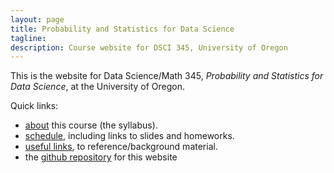 ```yaml
---
layout: page
title: Probability and Statistics for Data Science
tagline:
description: Course website for DSCI 345, University of Oregon
---
```


This is the website for Data Science/Math 345,
*Probability and Statistics for Data Science*,
at the University of Oregon.

Quick links:

- [about](pages/syllabus.html) this course (the syllabus).
- [schedule](pages/schedule.html), including links to slides and homeworks.
- [useful links](pages/resources.html), to reference/background material.
- the [github repository](https://github.com/UOdsci/dsci345) for this website


